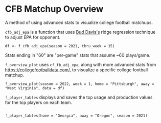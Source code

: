 # CFB Matchup Overview
A method of using advanced stats to visualize college football matchups.

`cfb_adj_epa` is a function that uses [Bud Davis's](https://blog.collegefootballdata.com/opponent-adjusted-stats-ridge-regression/) ridge regression technique to adjust EPA for opponent.

```{r f_cfb_adj_epa}
df <- f_cfb_adj_epa(season = 2021, thru_week = 15)
```
Stats ending in "60" are "per-game" stats that assume ~60 plays/game.

`f_overview_plot` uses `cf_fb_adj_epa`, along with more advanced stats from https://collegefootballdata.com/, to visualize a specific college football matchup.

```{r f_overview_plot}
f_overview_plot(season = 2022, week = 1, home = "Pittsburgh", away = "West Virginia", data = df)
```

`f_player_tables` displays and saves the top usage and production values for the top players on each team.
```{r f_player_tables}

f_player_tables(home = "Georgia", away = "Oregon", season = 2021)
```
